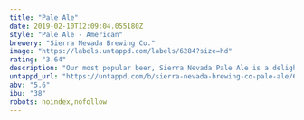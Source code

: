 ```yaml
---
title: "Pale Ale"
date: 2019-02-10T12:09:04.055180Z
style: "Pale Ale - American"
brewery: "Sierra Nevada Brewing Co."
image: "https://labels.untappd.com/labels/6284?size=hd"
rating: "3.64"
description: "Our most popular beer, Sierra Nevada Pale Ale is a delightful interpretation of a classic style. It has a deep amber color and an exceptionally full-bodied, complex character. Generous quantities of premium Cascade hops give the Pale Ale its fragrant bouquet and spicy flavor. "
untappd_url: "https://untappd.com/b/sierra-nevada-brewing-co-pale-ale/6284"
abv: "5.6"
ibu: "38"
robots: noindex,nofollow
---
```

